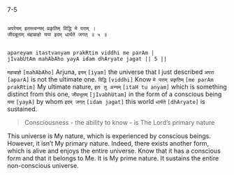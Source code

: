 ## <a name='_5'></a>
7-5


```shloka-sa

अपरेयम् इतस्त्वन्यम् प्रकृतिम् विद्धि मे पराम् ।
जीवबूताम् महाबाहो यया इदम् धार्यते जगत् ॥ ५ ॥

```
```shloka-sa-hk

apareyam itastvanyam prakRtim viddhi me parAm |
jIvabUtAm mahAbAho yayA idam dhAryate jagat || 5 ||

```
`महाबाहो` `[mahAbAho]` Arjuna, `इयम्` `[iyam]` the universe that I just described `अपरा` `[aparA]` is not the ultimate one. `विद्धि` `[viddhi]` Know `मे पराम् प्रकृतिम्` `[me parAm prakRtim]` My ultimate nature, `इतः तु अन्यम्` `[itaH tu anyam]` which is something distinct from this one, `जीवभूतम्` `[jIvabhUtam]` in the form of a conscious being `यया` `[yayA]` by whom `इदम् जगत्` `[idam jagat]` this world `धार्यते` `[dhAryate]` is sustained.

<a name='applnote_121'></a>
> <a name='consciousness_nature_of_the_Lord'></a>
Consciousness - the ability to know - is The Lord’s primary nature

This universe is My nature, which is experienced by conscious beings. However, it isn’t My primary nature. Indeed, there exists another form, which is alive and enjoys the entire universe. Know that it has a conscious form and that it belongs to Me. It is My prime nature. It sustains the entire non-conscious universe. 


